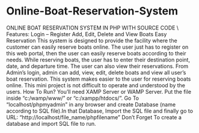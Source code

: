 # Online-Boat-Reservation-System
ONLINE BOAT RESERVATION SYSTEM IN PHP WITH SOURCE CODE  \    Features:  Login – Register  Add, Edit, Delete and View Boats  Easy Reservation  This system is designed to provide the facility where the customer can easily reserve boats online. The user just has to register on this web portal, then the user can easily reserve boats according to their needs. While reserving boats, the user has to enter their destination point, date, and departure time. The user can also view their reservations. From Admin’s login, admin can add, view, edit, delete boats and view all user’s boat reservation. This system makes easier to the user for reserving boats online. This mini project is not difficult to operate and understood by the users. How To Run?  You’ll need XAMP Server or WAMP Server. Put the file inside “c:/wamp/www/” or “c:/xampp/htdocs/”. Go To “localhost/phpmyadmin” in any browser and create Database (name according to SQL file).In that Database, Import the SQL file and finally go to URL: “http://localhost/file_name/phpfilename” Don’t Forget To create a database and import SQL file to run.
